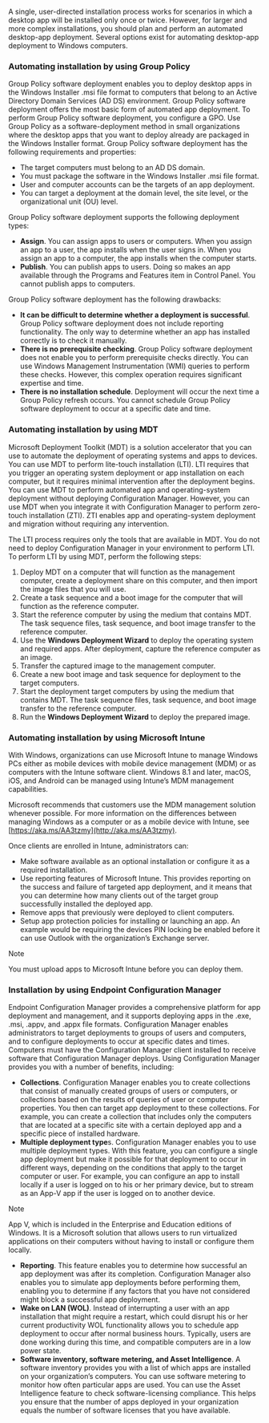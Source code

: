 A single, user-directed installation process works for scenarios in which a desktop app will be installed only once or twice. However, for larger and more complex installations, you should plan and perform an automated desktop-app deployment. Several options exist for automating desktop-app deployment to Windows computers.

### Automating installation by using Group Policy

Group Policy software deployment enables you to deploy desktop apps in the Windows Installer .msi file format to computers that belong to an Active Directory Domain Services (AD DS) environment. Group Policy software deployment offers the most basic form of automated app deployment. To perform Group Policy software deployment, you configure a GPO. Use Group Policy as a software-deployment method in small organizations where the desktop apps that you want to deploy already are packaged in the Windows Installer format. Group Policy software deployment has the following requirements and properties:

 -  The target computers must belong to an AD DS domain.
 -  You must package the software in the Windows Installer .msi file format.
 -  User and computer accounts can be the targets of an app deployment.
 -  You can target a deployment at the domain level, the site level, or the organizational unit (OU) level.

Group Policy software deployment supports the following deployment types:

 -  **Assign**. You can assign apps to users or computers. When you assign an app to a user, the app installs when the user signs in. When you assign an app to a computer, the app installs when the computer starts.
 -  **Publish**. You can publish apps to users. Doing so makes an app available through the Programs and Features item in Control Panel. You cannot publish apps to computers.

Group Policy software deployment has the following drawbacks:

 -  **It can be difficult to determine whether a deployment is successful**. Group Policy software deployment does not include reporting functionality. The only way to determine whether an app has installed correctly is to check it manually.
 -  **There is no prerequisite checking**. Group Policy software deployment does not enable you to perform prerequisite checks directly. You can use Windows Management Instrumentation (WMI) queries to perform these checks. However, this complex operation requires significant expertise and time.
 -  **There is no installation schedule**. Deployment will occur the next time a Group Policy refresh occurs. You cannot schedule Group Policy software deployment to occur at a specific date and time.

### Automating installation by using MDT

Microsoft Deployment Toolkit (MDT) is a solution accelerator that you can use to automate the deployment of operating systems and apps to devices. You can use MDT to perform lite-touch installation (LTI). LTI requires that you trigger an operating system deployment or app installation on each computer, but it requires minimal intervention after the deployment begins. You can use MDT to perform automated app and operating-system deployment without deploying Configuration Manager. However, you can use MDT when you integrate it with Configuration Manager to perform zero-touch installation (ZTI). ZTI enables app and operating-system deployment and migration without requiring any intervention.

The LTI process requires only the tools that are available in MDT. You do not need to deploy Configuration Manager in your environment to perform LTI. To perform LTI by using MDT, perform the following steps:

1.  Deploy MDT on a computer that will function as the management computer, create a deployment share on this computer, and then import the image files that you will use.
2.  Create a task sequence and a boot image for the computer that will function as the reference computer.
3.  Start the reference computer by using the medium that contains MDT. The task sequence files, task sequence, and boot image transfer to the reference computer.
4.  Use the **Windows Deployment Wizard** to deploy the operating system and required apps. After deployment, capture the reference computer as an image.
5.  Transfer the captured image to the management computer.
6.  Create a new boot image and task sequence for deployment to the target computers.
7.  Start the deployment target computers by using the medium that contains MDT. The task sequence files, task sequence, and boot image transfer to the reference computer.
8.  Run the **Windows Deployment Wizard** to deploy the prepared image.

### Automating installation by using Microsoft Intune

With Windows, organizations can use Microsoft Intune to manage Windows PCs either as mobile devices with mobile device management (MDM) or as computers with the Intune software client. Windows 8.1 and later, macOS, iOS, and Android can be managed using Intune’s MDM management capabilities.

Microsoft recommends that customers use the MDM management solution whenever possible. For more information on the differences between managing Windows as a computer or as a mobile device with Intune, see [https://aka.ms/AA3tzmy](http://aka.ms/AA3tzmy).

Once clients are enrolled in Intune, administrators can:

 -  Make software available as an optional installation or configure it as a required installation.
 -  Use reporting features of Microsoft Intune. This provides reporting on the success and failure of targeted app deployment, and it means that you can determine how many clients out of the target group successfully installed the deployed app.
 -  Remove apps that previously were deployed to client computers.
 -  Setup app protection policies for installing or launching an app. An example would be requiring the devices PIN locking be enabled before it can use Outlook with the organization’s Exchange server.

> [!NOTE]
> You must upload apps to Microsoft Intune before you can deploy them.

### Installation by using Endpoint Configuration Manager

Endpoint Configuration Manager provides a comprehensive platform for app deployment and management, and it supports deploying apps in the .exe, .msi, .appv, and .appx file formats. Configuration Manager enables administrators to target deployments to groups of users and computers, and to configure deployments to occur at specific dates and times. Computers must have the Configuration Manager client installed to receive software that Configuration Manager deploys. Using Configuration Manager provides you with a number of benefits, including:

 -  **Collections**. Configuration Manager enables you to create collections that consist of manually created groups of users or computers, or collections based on the results of queries of user or computer properties. You then can target app deployment to these collections. For example, you can create a collection that includes only the computers that are located at a specific site with a certain deployed app and a specific piece of installed hardware.
 -  **Multiple deployment type**s. Configuration Manager enables you to use multiple deployment types. With this feature, you can configure a single app deployment but make it possible for that deployment to occur in different ways, depending on the conditions that apply to the target computer or user. For example, you can configure an app to install locally if a user is logged on to his or her primary device, but to stream as an App-V app if the user is logged on to another device.

> [!NOTE]
> App V, which is included in the Enterprise and Education editions of Windows. It is a Microsoft solution that allows users to run virtualized applications on their computers without having to install or configure them locally.

 -  **Reporting**. This feature enables you to determine how successful an app deployment was after its completion. Configuration Manager also enables you to simulate app deployments before performing them, enabling you to determine if any factors that you have not considered might block a successful app deployment.
 -  **Wake on LAN (WOL)**. Instead of interrupting a user with an app installation that might require a restart, which could disrupt his or her current productivity WOL functionality allows you to schedule app deployment to occur after normal business hours. Typically, users are done working during this time, and compatible computers are in a low power state.
 -  **Software inventory, software metering, and Asset Intelligence**. A software inventory provides you with a list of which apps are installed on your organization’s computers. You can use software metering to monitor how often particular apps are used. You can use the Asset Intelligence feature to check software-licensing compliance. This helps you ensure that the number of apps deployed in your organization equals the number of software licenses that you have available.
